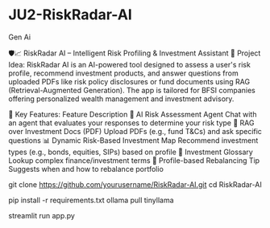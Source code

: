 # JU2-RiskRadar-AI
Gen Ai

🛡️📈 RiskRadar AI – Intelligent Risk Profiling & Investment Assistant
🧠 Project Idea:
RiskRadar AI is an AI-powered tool designed to assess a user's risk profile, recommend investment products, and answer questions from uploaded PDFs like risk policy disclosures or fund documents using RAG (Retrieval-Augmented Generation). The app is tailored for BFSI companies offering personalized wealth management and investment advisory.

🔑 Key Features:
Feature	Description
🧠 AI Risk Assessment Agent	Chat with an agent that evaluates your responses to determine your risk type
📄 RAG over Investment Docs (PDF)	Upload PDFs (e.g., fund T&Cs) and ask specific questions
📊 Dynamic Risk-Based Investment Map	Recommend investment types (e.g., bonds, equities, SIPs) based on profile
🧾 Investment Glossary	Lookup complex finance/investment terms
🔄 Profile-based Rebalancing Tip	Suggests when and how to rebalance portfolio

git clone https://github.com/yourusername/RiskRadar-AI.git
cd RiskRadar-AI

pip install -r requirements.txt
ollama pull tinyllama

streamlit run app.py
